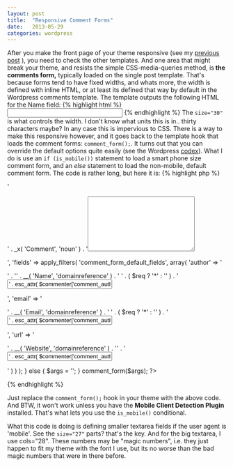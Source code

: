 ```yaml
---
layout: post
title:  "Responsive Comment Forms"
date:   2013-05-29
categories: wordpress
---
```


After you make the front page of your theme responsive (see my [previous post](href="http://topheavypilesofbooks.com/2012/10/coding-a-responsive-site/) ), you need to check the other templates. And one area that might break your theme, and resists the simple CSS-media-queries method, is<strong> the comments form,</strong> typically loaded on the single post template. That's because forms tend to have fixed widths, and whats more, the width is defined with inline HTML, or at least its defined that way by default in the Wordpress comments template. The template outputs the following HTML for the Name field:
{% highlight html %}
<input id="author" type="text" aria-required="true" size="30" value="" name="author">
{% endhighlight %}
The `size="30"` is what controls the width. I don't know what units this is in.. thirty characters maybe? In any case this is impervious to CSS. There is a way to make this responsive however, and it goes back to the template hook that loads the comment forms: `comment_form();`.  It turns out that you can override the default options quite easily (see the Wordpress <a href="http://codex.wordpress.org/Function_Reference/comment_form">codex</a>). What I do is use an `if (is_mobile())` statement to load a smart phone size comment form, and an _else_ statement to load the non-mobile, default comment form. The code is rather long, but here it is:
{% highlight php %}
<?php
if (is_mobile()) {
	$args = array(
		'comment_field' => '<p class="comment-form-comment"><label for="comment">' . _x( 'Comment', 'noun' ) . '</label><textarea id="comment" name="comment" cols="28" rows="8" aria-required="true"></textarea></p>',
		'fields' => apply_filters( 'comment_form_default_fields', array(
			'author' => '<p class="comment-form-author">' . '<label for="author">' . __( 'Name', 'domainreference' ) . '</label> ' . ( $req ? '<span class="required">*</span>' : '' ) . '<input id="author" name="author" type="text" value="' . esc_attr( $commenter['comment_author'] ) . '" size="27"' . $aria_req . ' /></p>',
			'email' => '<p class="comment-form-email"><label for="email">' . __( 'Email', 'domainreference' ) . '</label> ' . ( $req ? '<span class="required">*</span>' : '' ) . '<input id="email" name="email" type="text" value="' . esc_attr( $commenter['comment_author_email'] ) . '" size="27"' . $aria_req . ' /></p>',
			'url' => '<p class="comment-form-url"><label for="url">' . __( 'Website', 'domainreference' ) . '</label>' . '<input id="url" name="url" type="text" value="' . esc_attr( $commenter['comment_author_url'] ) . '" size="27" /></p>' 
		) ) 
	);
} else {
	$args = '';
}
comment_form($args); 
?>
{% endhighlight %}

Just replace the `comment_form();` hook in your theme with the above code. And BTW, it won't work unless you have the __Mobile Client Detection Plugin__ installed. That's what lets you use the `is_mobile()` conditional.

What this code is doing is defining smaller textarea fields if the user agent is 'mobile'. See the `size="27"` parts? that's the key. And for the big textarea, I use cols="28". These numbers may be "magic numbers", i.e. they just happen to fit my theme with the font I use, but its no worse than the bad magic numbers that were in there before.